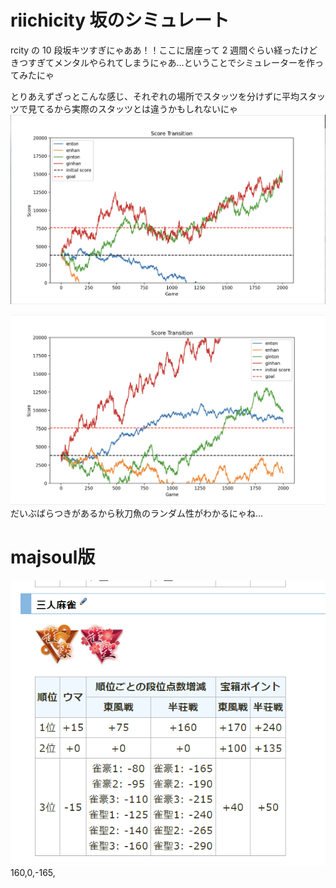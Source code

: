 # riichicity 坂のシミュレート

rcity の 10 段坂キツすぎにゃああ！！ここに居座って 2 週間ぐらい経ったけどきつすぎてメンタルやられてしまうにゃあ…ということでシミュレーターを作ってみたにゃ

とりあえずざっとこんな感じ、それぞれの場所でスタッツを分けずに平均スタッツで見てるから実際のスタッツとは違うかもしれないにゃ
![alt text](image.png)

![alt text](image-1.png)
だいぶばらつきがあるから秋刀魚のランダム性がわかるにゃね…

# majsoul版

![alt text](image-2.png)
160,0,-165,